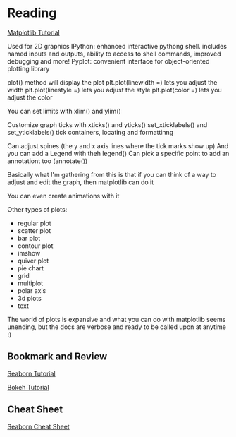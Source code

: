 # Reading

[Matplotlib Tutorial](https://github.com/rougier/matplotlib-tutorial)

Used for 2D graphics 
IPython: enhanced interactive pythong shell. includes named inputs and outputs, ability to access to shell commands, improved debugging and more!
Pyplot: convenient interface for object-oriented plotting library

plot() method will display the plot
plt.plot(linewidth =) lets you adjust the width
plt.plot(linestyle =) lets you adjust the style
plt.plot(color =) lets you adjust the color

You can set limits with
xlim() and ylim()

Customize graph ticks with
xticks() and yticks()
set_xticklabels() and set_yticklabels()
tick containers, locating and formattinng

Can adjust spines (the y and x axis lines where the tick marks show up)
And you can add a Legend with theh legend()
Can pick a specific point to add an annotationt too (annotate())

Basically what I'm gathering from this is that if you can think of a way to adjust and edit the graph, then matplotlib can do it

You can even create animations with it

Other types of plots:
* regular plot
* scatter plot
* bar plot
* contour plot
* imshow
* quiver plot
* pie chart
* grid
* multiplot
* polar axis
* 3d plots
* text

The world of plots is expansive and what you can do with matplotlib seems unending, but the docs are verbose and ready to be called upon at anytime :)



## Bookmark and Review

[Seaborn Tutorial](https://seaborn.pydata.org/tutorial.html)

[Bokeh Tutorial](https://mybinder.org/v2/gh/bokeh/bokeh-notebooks/master?filepath=tutorial%2F00%20-%20Introduction%20and%20Setup.ipynb)

## Cheat Sheet

[Seaborn Cheat Sheet](https://s3.amazonaws.com/assets.datacamp.com/blog_assets/Python_Seaborn_Cheat_Sheet.pdf)